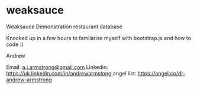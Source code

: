 # weaksauce
Weaksauce Demonstration restaurant database

Knocked up in a few hours to familarise myself with bootstrap.js and how to code :)

Andrew 

Email: a.j.armstrong@gmail.com
Linkedin: https://uk.linkedin.com/in/andrewarmstong
angel list: https://angel.co/dr-andrew-armstrong
